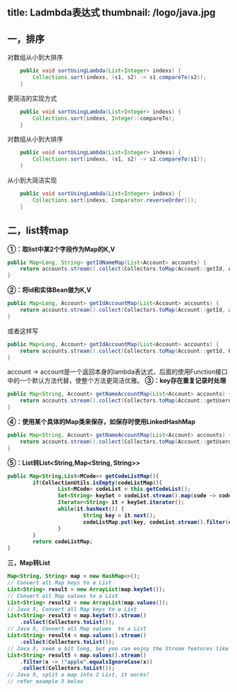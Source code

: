 ﻿title: Ladmbda表达式
thumbnail: /logo/java.jpg
---
## 一，排序

对数组从小到大排序

```java
    public void sortUsingLambda(List<Integer> indexs) {
        Collections.sort(indexs, (s1, s2) -> s1.compareTo(s2));
    }
```
更简洁的实现方式

```java
    public void sortUsingLambda(List<Integer> indexs) {
        Collections.sort(indexs, Integer::compareTo);
    }
```
对数组从小到大排序
```java
    public void sortUsingLambda(List<Integer> indexs) {
        Collections.sort(indexs, (s1, s2) -> s2.compareTo(s1));
    }
```
从小到大简洁实现

```java
    public void sortUsingLambda(List<Integer> indexs) {
        Collections.sort(indexs, Comparator.reverseOrder());
    }
```

## 二，list转map
**①：取list中某2个字段作为Map的K,V**
```java
public Map<Long, String> getIdNameMap(List<Account> accounts) {
    return accounts.stream().collect(Collectors.toMap(Account::getId, Account::getUsername));
}
```
**②：将id和实体Bean做为K,V**
```java
public Map<Long, Account> getIdAccountMap(List<Account> accounts) {
    return accounts.stream().collect(Collectors.toMap(Account::getId, account -> account));
}
```
或者这样写
```java
public Map<Long, Account> getIdAccountMap(List<Account> accounts) {
    return accounts.stream().collect(Collectors.toMap(Account::getId, Function.identity()));
}
```
account -> account是一个返回本身的lambda表达式，后面的使用Function接口中的一个默认方法代替，使整个方法更简洁优雅。
**③：key存在重复记录时处理**

```java
public Map<String, Account> getNameAccountMap(List<Account> accounts) {
    return accounts.stream().collect(Collectors.toMap(Account::getUsername, Function.identity(), (key1, key2) -> key2));
}
```
**④：使用某个具体的Map类来保存，如保存时使用LinkedHashMap**

```java
public Map<String, Account> getNameAccountMap(List<Account> accounts) {
    return accounts.stream().collect(Collectors.toMap(Account::getUsername, Function.identity(), (key1, key2) -> key2, LinkedHashMap::new));
}
```
**⑤：List<Object>转List<String,Map<String, String>>**

```java
public Map<String,List<MCode>> getCodeListMap(){
        if(CollectionUtils.isEmpty(codeListMap)){
                List<MCode> codeList = this.getCodeList();
                Set<String> keySet = codeList.stream().map(code -> code.getCodeKbn()).collect(Collectors.toSet());
                Iterator<String> it = keySet.iterator();
                while(it.hasNext()) {
                        String key = it.next();
                        codeListMap.put(key, codeList.stream().filter(code -> code.getCodeKbn().equals(key)).collect(Collectors.toList()));
                }
        }
        return codeListMap;
}
```

三，Map转List

```java
Map<String, String> map = new HashMap<>();
// Convert all Map keys to a List
List<String> result = new ArrayList(map.keySet());
// Convert all Map values to a List
List<String> result2 = new ArrayList(map.values());
// Java 8, Convert all Map keys to a List
List<String> result3 = map.keySet().stream()
	.collect(Collectors.toList());
// Java 8, Convert all Map values  to a List
List<String> result4 = map.values().stream()
	.collect(Collectors.toList());
// Java 8, seem a bit long, but you can enjoy the Stream features like filter and etc.
List<String> result5 = map.values().stream()
	.filter(x -> !"apple".equalsIgnoreCase(x))
	.collect(Collectors.toList());
// Java 8, split a map into 2 List, it works!
// refer example 3 below
```


